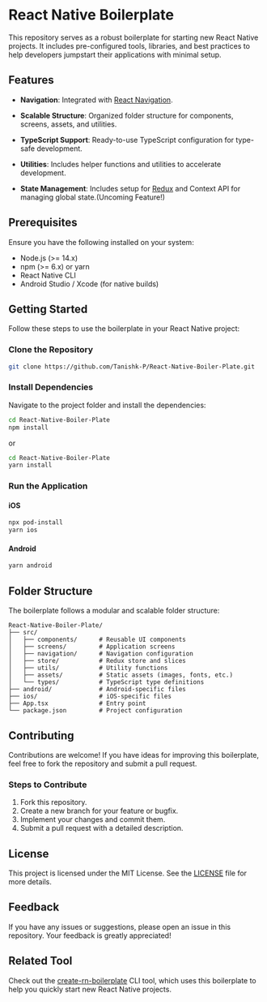 # React Native Boilerplate

This repository serves as a robust boilerplate for starting new React Native projects. It includes pre-configured tools, libraries, and best practices to help developers jumpstart their applications with minimal setup.

## Features

- **Navigation**: Integrated with [React Navigation](https://reactnavigation.org/).
- **Scalable Structure**: Organized folder structure for components, screens, assets, and utilities.
- **TypeScript Support**: Ready-to-use TypeScript configuration for type-safe development.
- **Utilities**: Includes helper functions and utilities to accelerate development.

- **State Management**: Includes setup for [Redux](https://redux.js.org/) and Context API for managing global state.(Uncoming Feature!)

## Prerequisites

Ensure you have the following installed on your system:

- Node.js (>= 14.x)
- npm (>= 6.x) or yarn
- React Native CLI
- Android Studio / Xcode (for native builds)

## Getting Started

Follow these steps to use the boilerplate in your React Native project:

### Clone the Repository

```bash
git clone https://github.com/Tanishk-P/React-Native-Boiler-Plate.git
```

### Install Dependencies

Navigate to the project folder and install the dependencies:

```bash
cd React-Native-Boiler-Plate
npm install
```

or

```bash
cd React-Native-Boiler-Plate
yarn install
```

### Run the Application

#### iOS

```bash
npx pod-install
yarn ios
```

#### Android

```bash
yarn android
```

## Folder Structure

The boilerplate follows a modular and scalable folder structure:

```
React-Native-Boiler-Plate/
├── src/
│   ├── components/      # Reusable UI components
│   ├── screens/         # Application screens
│   ├── navigation/      # Navigation configuration
│   ├── store/           # Redux store and slices
│   ├── utils/           # Utility functions
│   ├── assets/          # Static assets (images, fonts, etc.)
│   └── types/           # TypeScript type definitions
├── android/             # Android-specific files
├── ios/                 # iOS-specific files
├── App.tsx              # Entry point
└── package.json         # Project configuration
```

## Contributing

Contributions are welcome! If you have ideas for improving this boilerplate, feel free to fork the repository and submit a pull request.

### Steps to Contribute

1. Fork this repository.
2. Create a new branch for your feature or bugfix.
3. Implement your changes and commit them.
4. Submit a pull request with a detailed description.

## License

This project is licensed under the MIT License. See the [LICENSE](LICENSE) file for more details.

## Feedback

If you have any issues or suggestions, please open an issue in this repository. Your feedback is greatly appreciated!

## Related Tool

Check out the [create-rn-boilerplate](https://www.npmjs.com/package/create-rn-boilerplate?activeTab=readme) CLI tool, which uses this boilerplate to help you quickly start new React Native projects.
